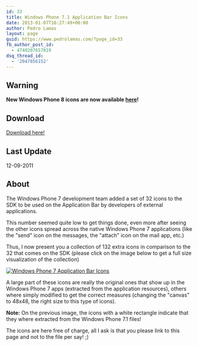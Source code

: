 ```yaml
---
id: 33
title: Windows Phone 7.1 Application Bar Icons
date: 2013-01-07T16:27:49+00:00
author: Pedro Lamas
layout: page
guid: https://www.pedrolamas.com/?page_id=33
fb_author_post_id:
  - 4740207657019
dsq_thread_id:
  - '2047856152'
---
```


## Warning

**New Windows Phone 8 icons are now available [here](windows-phone/windows-phone-8-application-bar-icons.md)!**

## Download

[Download here!](/wp-content/uploads/downloads/2013/01/WP71AppbarIcons.zip)

## Last Update

12-09-2011

## About

The Windows Phone 7 development team added a set of 32 icons to the SDK to be used on the Application Bar by developers of external applications.

This number seemed quite low to get things done, even more after seeing the other icons spread across the native Windows Phone 7 applications (like the "send" icon on the messages, the "attach" icon on the mail app, etc.)

Thus, I now present you a collection of 132 extra icons in comparison to the 32 that comes on the SDK (please click on the image below to get a full size visualization of the collection)

[![Windows Phone 7 Application Bar Icons](/wp-content/uploads/2013/01/Windows-Phone-7-Application-Bar-Icons-thumb.png)](/wp-content/uploads/2013/01/Windows-Phone-7-Application-Bar-Icons.png)

A large part of these icons are really the original ones that show up in the Windows Phone 7 apps (extracted from the application resources), others where simply modified to get the correct measures (changing the "canvas" to 48x48, the right size to this type of icons).

**Note:** On the previous image, the icons with a white rectangle indicate that they where extracted from the Windows Phone 7.1 files!

The icons are here free of charge, all I ask is that you please link to this page and not to the file per say! ;)
